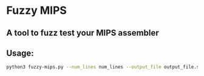 # Fuzzy MIPS

## A tool to fuzz test your MIPS assembler

## Usage:
```bash
python3 fuzzy-mips.py --num_lines num_lines --output_file output_file.s
```

